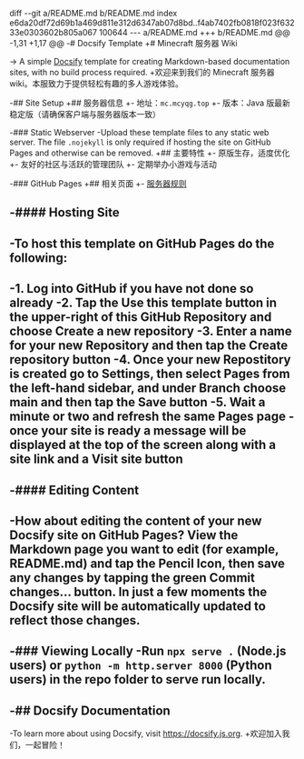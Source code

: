 diff --git a/README.md b/README.md
index e6da20df72d69b1a469d811e312d6347ab07d8bd..f4ab7402fb0818f023f63233e0303602b805a067 100644
--- a/README.md
+++ b/README.md
@@ -1,31 +1,17 @@
-# Docsify Template
+# Minecraft 服务器 Wiki
 
-> A simple [Docsify](https://github.com/docsifyjs/docsify/) template for creating Markdown-based documentation sites, with no build process required.
+欢迎来到我们的 Minecraft 服务器 wiki。本服致力于提供轻松有趣的多人游戏体验。
 
-## Site Setup
+## 服务器信息
+- 地址：`mc.mcyqg.top`
+- 版本：Java 版最新稳定版（请确保客户端与服务器版本一致）
 
-### Static Webserver
-Upload these template files to any static web server. The file `.nojekyll` is only required if hosting the site on GitHub Pages and otherwise can be removed.
+## 主要特性
+- 原版生存，适度优化
+- 友好的社区与活跃的管理团队
+- 定期举办小游戏与活动
 
-### GitHub Pages
+## 相关页面
+- [服务器规则](rules)
 
-#### Hosting Site
-
-To host this template on GitHub Pages do the following:  
-
-1. Log into GitHub if you have not done so already
-2. Tap the **Use this template** button in the upper-right of this GitHub Repository and choose **Create a new repository**
-3. Enter a name for your new Repository and then tap the **Create repository** button
-4. Once your new Repostitory is created go to **Settings**, then select **Pages** from the left-hand sidebar, and under **Branch** choose **main** and then tap the **Save** button
-5. Wait a minute or two and refresh the same **Pages** page - once your site is ready a message will be displayed at the top of the screen along with a site link and a **Visit site** button
-
-#### Editing Content
-
-How about editing the content of your new Docsify site on GitHub Pages? View the Markdown page you want to edit (for example, **README.md**) and tap the **Pencil Icon**, then save any changes by tapping the green **Commit changes...** button. In just a few moments the Docsify site will be automatically updated to reflect those changes.
-
-### Viewing Locally 
-Run `npx serve .` (Node.js users) or `python -m http.server 8000` (Python users) in the repo folder to serve run locally.
-
-## Docsify Documentation
-
-To learn more about using Docsify, visit https://docsify.js.org.
+欢迎加入我们，一起冒险！
